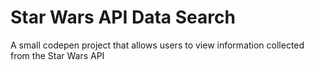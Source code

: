 # Star Wars API Data Search
A small codepen project that allows users to view information collected from the Star Wars API 
